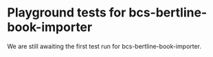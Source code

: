 # Playground tests for bcs-bertline-book-importer
We are still awaiting the first test run for bcs-bertline-book-importer.
